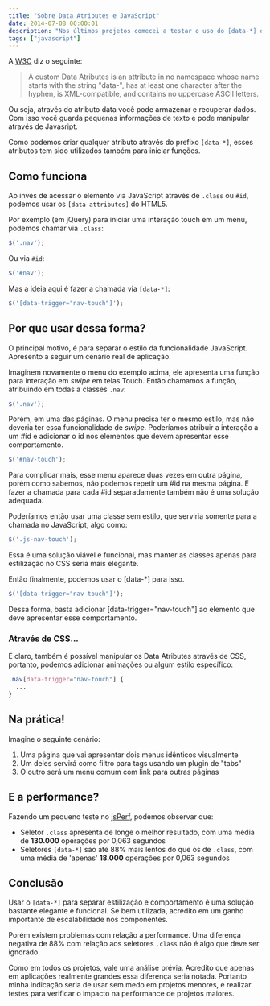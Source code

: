 ```yaml
---
title: "Sobre Data Atributes e JavaScript"
date: 2014-07-08 00:00:01
description: "Nos últimos projetos comecei a testar o uso do [data-*] do HTML5 como seletor no JavaScript. Agora vou listar algumas coisas que observei com essa prática"
tags: ["javascript"]
---
```


A [W3C](http://www.w3.org/html/wg/drafts/html/master/dom.html#embedding-custom-non-visible-data-with-the-data-*-attributes) diz o seguinte:

> A custom Data Atributes is an attribute in no namespace whose name starts with the string "data-", has at least one character after the hyphen, is XML-compatible, and contains no uppercase ASCII letters.

Ou seja, através do atributo data você pode armazenar e recuperar dados. Com isso você guarda pequenas informações de texto e pode manipular através de Javasript.

Como podemos criar qualquer atributo através do prefixo `[data-*]`, esses atributos tem sido utilizados também para iniciar funções.

## Como funciona

Ao invés de acessar o elemento via JavaScript através de `.class` ou `#id`, podemos usar os `[data-attributes]` do HTML5.

Por exemplo (em jQuery) para iniciar uma interação touch em um menu, podemos chamar via `.class`:

```js
$('.nav');
```

Ou via `#id`:

```js
$('#nav');
```

Mas a ideia aqui é fazer a chamada via `[data-*]`:

```js
$('[data-trigger="nav-touch"]');
```

## Por que usar dessa forma?

O principal motivo, é para separar o estilo da funcionalidade JavaScript. Apresento a seguir um cenário real de aplicação.

Imaginem novamente o menu do exemplo acima, ele apresenta uma função para interação em _swipe_ em telas Touch. Então chamamos a função, atribuindo em todas a classes `.nav`:

```js
$('.nav');
```

Porém, em uma das páginas. O menu precisa ter o mesmo estilo, mas não deveria ter essa funcionalidade de _swipe_. Poderíamos atribuir a interação a um #id e adicionar o id nos elementos que devem apresentar esse comportamento.

```js
$('#nav-touch');
```

Para complicar mais, esse menu aparece duas vezes em outra página, porém como sabemos, não podemos repetir um #id na mesma página. E fazer a chamada para cada #id separadamente também não é uma solução adequada.

Poderíamos então usar uma classe sem estilo, que serviria somente para a chamada no JavaScript, algo como:

```js
$('.js-nav-touch');
```

Essa é uma solução viável e funcional, mas manter as classes apenas para estilização no CSS seria mais elegante.

Então finalmente, podemos usar o [data-*] para isso.

```js
$('[data-trigger="nav-touch"]');
```

Dessa forma, basta adicionar [data-trigger="nav-touch"] ao elemento que deve apresentar esse comportamento.


### Através de CSS...

E claro, também é possível manipular os Data Atributes através de CSS, portanto, podemos adicionar animações ou algum estilo específico:

```css
.nav[data-trigger="nav-touch"] {
  ...
}
```

## Na prática!

Imagine o seguinte cenário:

1. Uma página que vai apresentar dois menus idênticos visualmente
2. Um deles servirá como filtro para tags usando um plugin de "tabs"
3. O outro será um menu comum com link para outras páginas

## E a performance?

Fazendo um pequeno teste no [jsPerf](http://jsperf.com/long-selectors-vs-data/17), podemos observar que:

- Seletor `.class` apresenta de longe o melhor resultado, com uma média de **130.000** operações por 0,063 segundos
- Seletores `[data-*]` são até 88% mais lentos do que os de `.class`, com uma média de 'apenas' **18.000** operações por 0,063 segundos

## Conclusão

Usar o `[data-*]` para separar estilização e comportamento é uma solução bastante elegante e funcional. Se bem utilizada, acredito em um ganho importante de escalabilidade nos componentes.

Porém existem problemas com relação a performance. Uma diferença negativa de 88% com relação aos seletores `.class` não é algo que deve ser ignorado.

Como em todos os projetos, vale uma análise prévia. Acredito que apenas em aplicações realmente grandes essa diferença seria notada. Portanto minha indicação seria de usar sem medo em projetos menores, e realizar testes para verificar o impacto na performance de projetos maiores.
